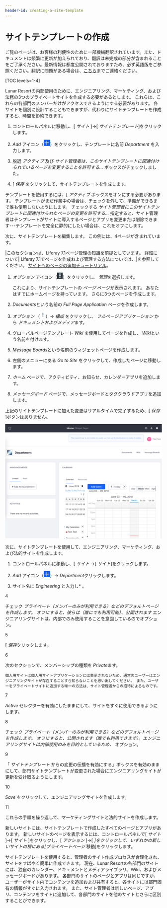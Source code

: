 ```yaml
---
header-id: creating-a-site-template
---
```


# サイトテンプレートの作成

<p class="alert alert-info"><span class="wysiwyg-color-blue120">ご覧のページは、お客様の利便性のために一部機械翻訳されています。また、ドキュメントは頻繁に更新が加えられており、翻訳は未完成の部分が含まれることをご了承ください。最新情報は都度公開されておりますため、必ず英語版をご参照ください。翻訳に問題がある場合は、<a href="mailto:support-content-jp@liferay.com">こちら</a>までご連絡ください。</span></p>

[TOC levels=1-4]

Lunar Resortの内部使用のために、エンジニアリング、マーケティング、および法務の3つのプライベートサイトを作成する必要があるとします。 これらは、これらの各部門のメンバーだけがアクセスできるようにする必要があります。 各サイトを個別に設計することもできますが、代わりにサイトテンプレートを作成すると、時間を節約できます。

1.  コントロールパネルに移動し、[ *サイト* ]→[ *サイトテンプレート*]をクリックします。

2.  *Add* アイコン（![Add Site Template](../../../../images/icon-add.png)）をクリックし、テンプレートに名前 *Department* を入力します。

3.  脱退 *アクティブ* 及び *サイト管理者は、このサイトテンプレートに関連付けられているページを変更することを許可する...* ボックスがチェックしました。

4.  [ *保存* をクリックして、サイトテンプレートを作成します。

テンプレートを使用するには、[ *アクティブ* ボックスをオンにする必要があります。 テンプレートがまだ作業中の場合は、チェックを外して、準備ができるまで誰も使用しないようにします。 チェックする *サイト管理者にこのサイトテンプレートに関連付けられたページの変更を許可する...* 指定すると、サイト管理者はテンプレートがサイトに導入するページとアプリを変更または削除できます---テンプレートを完全に静的にしたい場合は、これをオフにします。

次に、サイトテンプレートを編集します。 この例には、4ページが含まれています。

|このセクションは、Liferay 7.1ページ管理の知識を前提としています。 詳細について| Liferay 7.1でページを作成および管理する方法については、|を参照してください。 [サイトへのページの追加チュートリアル](/docs/7-1/user/-/knowledge_base/u/creating-and-managing-pages)。

1.  *オプション* アイコン（![Options](../../../../images/icon-options.png)）をクリックし、 *管理*を選択します。

    これにより、サイトテンプレートの *ページ* ページが表示されます。 あなたはすでにホームページを持っています。 さらに3つのページを作成します。

2.  *Documents*という名前の *Full Page Application* ページを作成します。

3.  *オプション* （![Actions](../../../../images/icon-actions.png)）→ *構成* をクリックし、 *フルページアプリケーション* から *ドキュメントおよびメディア*ます。

4.  グローバルページテンプレート *Wiki* を使用してページを作成し、 *Wiki*という名前を付けます。

5.  *Message Boards*という名前のウィジェットページを作成します。

6.  左側のメニューにある *Go to Site* をクリックして、作成したページに移動します。

7.  *ホーム* ページで、アクティビティ、お知らせ、カレンダーアプリを追加します。

8.  *メッセージボード* ページで、メッセージボードとタグクラウドアプリを追加します。

上記のサイトテンプレートに加えた変更はリアルタイムで完了するため、[ *保存* ]ボタンはありません。

![図1：現在編集しているサイトテンプレートの名前を確認できます。](../../../../images/editing-site-template.png)

次に、サイトテンプレートを使用して、エンジニアリング、マーケティング、および法的サイトを作成します。

1.  コントロールパネルに移動し、[ *サイト* →[ *サイト*]をクリックします。

2.  *Add* アイコン（![Add Site](../../../../images/icon-add.png)）→ *Department*クリックします。

3.  サイト名に *Engineering* と入力し* 。</p></li>

4

チェック *プライベート（メンバーのみが利用できる）などのデフォルトページを作成します。 オフにすると、彼らは（誰にでも利用可能）、公開されます* エンジニアリングサイトは、内部でのみ使用することを意図しているのでオプション。

5

[ *保存*クリックします。

6

次のセクションで、メンバーシップの種類を *Private*ます。

    個人用サイトは個人用サイトアプリケーションには表示されないため、通常のユーザーはエンジニアリングサイトが存在することすら知らないことを思い出してください。 また、ユーザーをプライベートサイトに追加する唯一の方法は、サイト管理者からの招待によるものです。

7

*Active* セレクターを有効にしたままにして、サイトをすぐに使用できるようにします。

8

チェック *プライベート（メンバーのみが利用できる）などのデフォルトページを作成します。 オフにすると、公開されます（誰でも利用できます）。エンジニアリングサイトは内部使用のみを目的としているため、* オプション。

9

「 *サイトテンプレート* からの変更の伝播を有効にする」ボックスを有効のままにして、部門サイトテンプレートが変更された場合にエンジニアリングサイトが更新を受け取るようにします。

10

*Save* をクリックして、エンジニアリングサイトを作成します。

11

これらの手順を繰り返して、マーケティングサイトと法的サイトを作成します。</ol>

新しいサイトには、サイトテンプレートで作成したすべてのページとアプリがあります。 新しいサイトのページを表示するには、コントロールパネルで[ *サイト* ]→[ *サイト* ]をクリックし、[ *アクション* ]→[ *]をクリックして、いずれかの新しいサイトの横にある[プライベートページ* 移動]をクリックします。

サイトテンプレートを使用すると、管理者のサイト作成プロセスが合理化され、サイトをすばやく簡単に作成できます。 現在、Lunar Resortの各部門のサイトには、独自のカレンダー、ドキュメントとメディアライブラリ、Wiki、およびメッセージボードがあります。 各部門のサイトのページとアプリは同じですが、ユーザーがサイト内でコンテンツを追加および共有すると、各サイトには部門固有の情報がすぐに入力されます。 また、サイト管理者は新しいページ、アプリ、コンテンツをサイトに追加して、各部門のサイトを他のサイトとさらに区別することができます。
